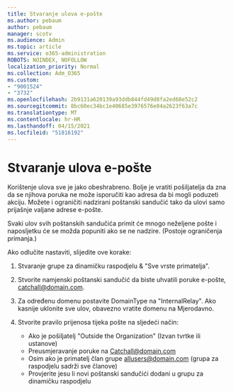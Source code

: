 ```yaml
---
title: Stvaranje ulova e-pošte
ms.author: pebaum
author: pebaum
manager: scotv
ms.audience: Admin
ms.topic: article
ms.service: o365-administration
ROBOTS: NOINDEX, NOFOLLOW
localization_priority: Normal
ms.collection: Adm_O365
ms.custom:
- "9001524"
- "3732"
ms.openlocfilehash: 2b9131a620139a93ddb844fd49d8fa2ed68e52c2
ms.sourcegitcommit: 8bc60ec34bc1e40685e3976576e04a2623f63a7c
ms.translationtype: MT
ms.contentlocale: hr-HR
ms.lasthandoff: 04/15/2021
ms.locfileid: "51816192"
---
```

# <a name="create-an-email-catch-all"></a>Stvaranje ulova e-pošte

Korištenje ulova sve je jako obeshrabreno. Bolje je vratiti pošiljatelja da zna da se njihova poruka ne može isporučiti kao adresa da bi mogli poduzeti akciju. Možete i ograničiti nadzirani poštanski sandučić tako da ulovi samo prijašnje valjane adrese e-pošte. 

Svaki ulov svih poštanskih sandučića primit će mnogo neželjene pošte i naposljetku će se možda popuniti ako se ne nadzire. (Postoje ograničenja primanja.) 

Ako odlučite nastaviti, slijedite ove korake:

1. Stvaranje grupe za dinamičku raspodjelu & "Sve vrste primatelja".

2. Stvorite namjenski poštanski sandučić da biste uhvatili poruke e-pošte, catchall@domain.com.

3. Za određenu domenu postavite DomainType na "InternalRelay". Ako kasnije uklonite sve ulov, obavezno vratite domenu na Mjerodavno.

4. Stvorite pravilo prijenosa tijeka pošte na sljedeći način:

    - Ako je pošiljatelj "Outside the Organization" (Izvan tvrtke ili ustanove)
    - Preusmjeravanje poruke na Catchall@domain.com
    - Osim ako je primatelj član grupe allusers@domain.com (grupa za raspodjelu sadrži sve članove)
    - Provjerite jesu li novi poštanski sandučići dodani u grupu za dinamičku raspodjelu
